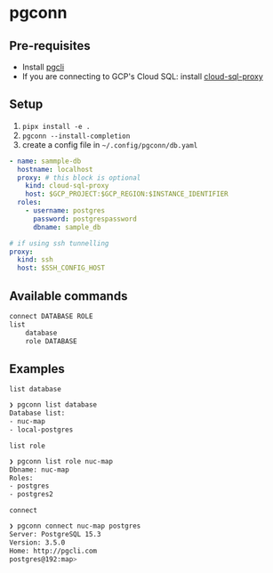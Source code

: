 # pgconn

## Pre-requisites

- Install [pgcli](https://www.pgcli.com/install)
- If you are connecting to GCP's Cloud SQL: install [cloud-sql-proxy](https://github.com/GoogleCloudPlatform/cloud-sql-proxy)

## Setup

1. `pipx install -e .`
2. `pgconn --install-completion`
3. create a config file in `~/.config/pgconn/db.yaml`

```yaml
- name: sammple-db
  hostname: localhost
  proxy: # this block is optional
    kind: cloud-sql-proxy
    host: $GCP_PROJECT:$GCP_REGION:$INSTANCE_IDENTIFIER
  roles:
    - username: postgres
      password: postgrespassword
      dbname: sample_db

# if using ssh tunnelling
proxy:
  kind: ssh
  host: $SSH_CONFIG_HOST
```

## Available commands

```bash
connect DATABASE ROLE
list
    database
    role DATABASE
```

## Examples

`list database`

```bash
❯ pgconn list database
Database list:
- nuc-map
- local-postgres
```

`list role`

```bash
❯ pgconn list role nuc-map
Dbname: nuc-map
Roles:
- postgres
- postgres2
```

`connect`

```bash
❯ pgconn connect nuc-map postgres
Server: PostgreSQL 15.3
Version: 3.5.0
Home: http://pgcli.com
postgres@192:map>
```
